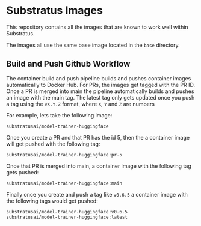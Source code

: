 # Substratus Images
This repository contains all the images that are known to work well within
Substratus.

The images all use the same base image located in the `base` directory.

## Build and Push Github Workflow
The container build and push pipeline builds and pushes container images
automatically to Docker Hub. For PRs, the images get tagged with the PR 
ID. Once a PR is merged into main the pipeline automatically builds
and pushes an image with the main tag. The latest tag
only gets updated once you push a tag using the
`vX.Y.Z` format, where `X`, `Y` and `Z` are numbers

For example, lets take the following image:
```
substratusai/model-trainer-huggingface
```

Once you create a PR and that PR has the id 5, then
the a container image will get pushed with the following
tag:
```
substratusai/model-trainer-huggingface:pr-5
```

Once that PR is merged into main, a container image with
the following tag gets pushed:
```
substratusai/model-trainer-huggingface:main
```

Finally once you create and push a tag like `v0.6.5` a container image
with the following tags would get pushed:
```
substratusai/model-trainer-huggingface:v0.6.5
substratusai/model-trainer-huggingface:latest
```
